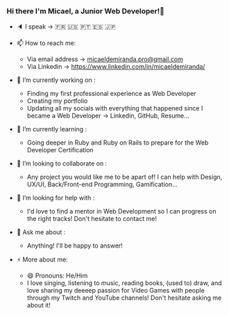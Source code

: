 ### Hi there I'm Micael, a Junior Web Developer!👋

- 🔈 I speak -> :fr: :us: 🇵🇹 :es: :jp:

- 📫 How to reach me: 
  - Via email address -> micaeldemiranda.pro@gmail.com
  - Via Linkedin -> https://www.linkedin.com/in/micaeldemiranda/
  
- 🔭 I’m currently working on :
  - Finding my first professional experience as Web Developer
  - Creating my portfolio
  - Updating all my socials with everything that happened since I became a Web Developer -> Linkedin, GitHub, Resume...

- 🌱 I’m currently learning :
  - Going deeper in Ruby and Ruby on Rails to prepare for the Web Developer Certification
  
- 👯 I’m looking to collaborate on :
  - Any project you would like me to be apart of! I can help with Design, UX/UI, Back/Front-end Programming, Gamification...
  
- 🤔 I’m looking for help with :
  - I'd love to find a mentor in Web Development so I can progress on the right tracks! Don't hesitate to contact me!
  
- 💬 Ask me about :
  - Anything! I'll be happy to answer!

- ⚡ More about me: 
  - 😄 Pronouns: He/Him 
  - I love singing, listening to music, reading books, (used to) draw, and love sharing my deeeep passion for Video Games with people through my Twitch and YouTube channels! Don't hesitate asking me about it!

<!--
**MicaelDeMiranda/MicaelDeMiranda** is a ✨ _special_ ✨ repository because its `README.md` (this file) appears on your GitHub profile.

Here are some ideas to get you started:

- 🔭 I’m currently working on ...
- 🌱 I’m currently learning ...
- 👯 I’m looking to collaborate on ...
- 🤔 I’m looking for help with ...
- 💬 Ask me about ...
- 📫 How to reach me: ...
- 😄 Pronouns: ...
- ⚡ Fun fact: ...
-->
